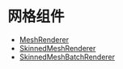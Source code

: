 # 网格组件

- [MeshRenderer](../engine/renderable/model-component.md)
- [SkinnedMeshRenderer](../animation/skeletal-animation.md)
- [SkinnedMeshBatchRenderer]()
